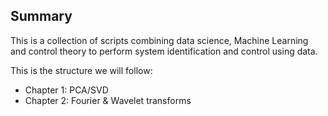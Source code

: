 ## Summary
This is a collection of scripts combining data science, Machine Learning and control theory to perform system identification and control using data. 

This is the structure we will follow:

* Chapter 1: PCA/SVD
* Chapter 2: Fourier & Wavelet transforms